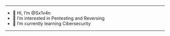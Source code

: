 * * *
- 👋 Hi, I’m @Sx1v4n
- 👀 I’m interested in Pentesting and Reversing
- 🌱 I’m currently learning Cibersecurity
* * *
